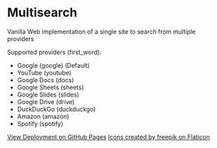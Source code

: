 # Multisearch
Vanilla Web implementation of a single site to search from multiple providers

Supported providers (first_word):
- Google (google) (Default)
- YouTube (youtube)
- Google Docs (docs)
- Google Sheets (sheets)
- Google Slides (slides)
- Google Drive (drive)
- DuckDuckGo (duckduckgo)
- Amazon (amazon)
- Spotify (spotify)

[View Deployment on GitHub Pages](https://rskbansal.github.io/multisearch)
[Icons created by freepik on Flaticon](https://www.flaticon.com/authors/freepik)
